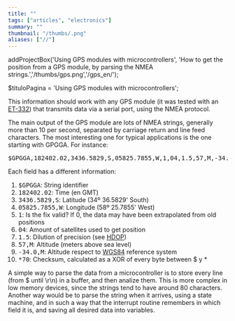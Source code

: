 ```yaml
---
title: ""
tags: ["articles", "electronics"]
summary: ""
thumbnail: "/thumbs/.png"
aliases: ["//"]
---
```

addProjectBox('Using GPS modules with microcontrollers', 'How to get the position from a GPS module, by parsing the NMEA strings.','/thumbs/gps.png','/gps_en/');

$tituloPagina = 'Using GPS modules with microcontrollers';
<p>This information should work with any GPS module (it was tested with an <a href="http://www.globalsat.co.uk/product_pages/product_et332.htm">ET-332</a>) that transmits data via a serial port, using the NMEA protocol.</p>
<p>The main output of the GPS module are lots of NMEA strings, generally more than 10 per second, separated by carriage return and line feed characters. The most interesting one for typical applications is the one starting with GPGGA. For instance: <pre>$GPGGA,182402.02,3436.5829,S,05825.7855,W,1,04,1.5,57,M,-34.0,M,,,*70 </pre></p>
<p>Each field has a different information:
	<ol>
		<li><tt>$GPGGA</tt>: String identifier</li>
		<li><tt>182402.02</tt>: Time (en GMT)</li>
		<li><tt>3436.5829,S</tt>: Latitude (34º 36.5829' South)</li>
		<li><tt>05825.7855,W</tt>: Longitude (58º 25.7855' West)</li>
		<li><tt>1</tt>: Is the fix valid? If 0, the data may have been extrapolated from old positions</li>
		<li><tt>04</tt>: Amount of satellites used to get position</li>
		<li><tt>1.5</tt>: Dilution of precision (see <a href="http://en.wikipedia.org/wiki/Dilution_of_precision_(GPS)">HDOP</a>)</li>
		<li><tt>57,M</tt>: Altitude (meters above sea level)</li>
		<li><tt>-34.0,M</tt>: Altitude respect to <a href="http://en.wikipedia.org/wiki/World_Geodetic_System">WGS84</a> reference system</li>
		<li><tt>*70</tt>: Checksum, calculated as a XOR of every byte between $ y *</li>
	</ol>
</p>
<p>A simple way to parse the data from a microcontroller is to store every line (from $ until \r\n) in a buffer, and then analize them. This is more complex in low memory devices, since the strings tend to have around 80 characters.<br/>Another way would be to parse the string when it arrives, using a state machine, and in such a way that the interrupt routine remembers in which field it is, and saving all desired data into variables.</p>
